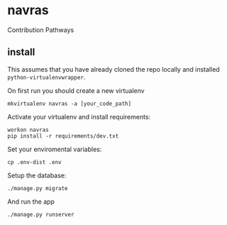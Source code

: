 # navras

Contribution Pathways

## install

This assumes that you have already cloned the repo locally and installed `python-virtualenvwrapper`.

On first run you should create a new virtualenv

`mkvirtualenv navras -a [your_code_path]`

Activate your virtualenv and install requirements:

```
workon navras
pip install -r requirements/dev.txt
```

Set your enviromental variables:

`cp .env-dist .env`

Setup the database:

`./manage.py migrate`

And run the app

`./manage.py runserver`
